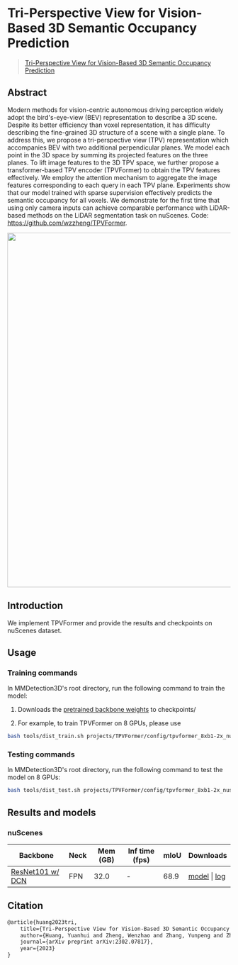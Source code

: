 # Tri-Perspective View for Vision-Based 3D Semantic Occupancy Prediction

> [Tri-Perspective View for Vision-Based 3D Semantic Occupancy Prediction](https://arxiv.org/abs/2302.07817)

<!-- [ALGORITHM] -->

## Abstract

Modern methods for vision-centric autonomous driving perception widely adopt the bird's-eye-view (BEV) representation to describe a 3D scene. Despite its better efficiency than voxel representation, it has difficulty describing the fine-grained 3D structure of a scene with a single plane. To address this, we propose a tri-perspective view (TPV) representation which accompanies BEV with two additional perpendicular planes. We model each point in the 3D space by summing its projected features on the three planes. To lift image features to the 3D TPV space, we further propose a transformer-based TPV encoder (TPVFormer) to obtain the TPV features effectively. We employ the attention mechanism to aggregate the image features corresponding to each query in each TPV plane. Experiments show that our model trained with sparse supervision effectively predicts the semantic occupancy for all voxels. We demonstrate for the first time that using only camera inputs can achieve comparable performance with LiDAR-based methods on the LiDAR segmentation task on nuScenes. Code: https://github.com/wzzheng/TPVFormer.

<div align=center>
<img src="https://github.com/traveller59/spconv/assets/72679458/8cc8caa6-b330-4f32-9599-3811dc5d7332" width="800"/>
</div>

## Introduction

We implement TPVFormer and provide the results and checkpoints on nuScenes dataset.

## Usage

<!-- For a typical model, this section should contain the commands for training and testing. You are also suggested to dump your environment specification to env.yml by `conda env export > env.yml`. -->

### Training commands

In MMDetection3D's root directory, run the following command to train the model:

1. Downloads the [pretrained backbone weights](<>) to checkpoints/

2. For example, to train TPVFormer on 8 GPUs, please use

```bash
bash tools/dist_train.sh projects/TPVFormer/config/tpvformer_8xb1-2x_nus-seg.py 8
```

### Testing commands

In MMDetection3D's root directory, run the following command to test the model on 8 GPUs:

```bash
bash tools/dist_test.sh projects/TPVFormer/config/tpvformer_8xb1-2x_nus-seg.py  ${CHECKPOINT_PATH} 8
```

## Results and models

### nuScenes

| Backbone                                                                                                                                         | Neck | Mem (GB) | Inf time (fps) | mIoU | Downloads                                                                                                                                                                                                                                                                                   |
| ------------------------------------------------------------------------------------------------------------------------------------------------ | ---- | -------- | -------------- | ---- | ------------------------------------------------------------------------------------------------------------------------------------------------------------------------------------------------------------------------------------------------------------------------------------------- |
| [ResNet101 w/ DCN](https://github.com/open-mmlab/mmdetection3d/blob/main/configs/fcos3d/fcos3d_r101-caffe-dcn_fpn_head-gn_8xb2-1x_nus-mono3d.py) | FPN  | 32.0     | -              | 68.9 | [model](https://download.openmmlab.com/mmdetection3d/v1.1.0_models/tpvformer/tpvformer_8xb1-2x_nus-seg/tpvformer_8xb1-2x_nus-seg_20230411_150639-bd3844e2.pth) \| [log](https://download.openmmlab.com/mmdetection3d/v1.1.0_models/tpvformer/tpvformer_8xb1-2x_nus-seg_20230411_150639.log) |

## Citation

```latex
@article{huang2023tri,
    title={Tri-Perspective View for Vision-Based 3D Semantic Occupancy Prediction},
    author={Huang, Yuanhui and Zheng, Wenzhao and Zhang, Yunpeng and Zhou, Jie and Lu, Jiwen },
    journal={arXiv preprint arXiv:2302.07817},
    year={2023}
}
```
